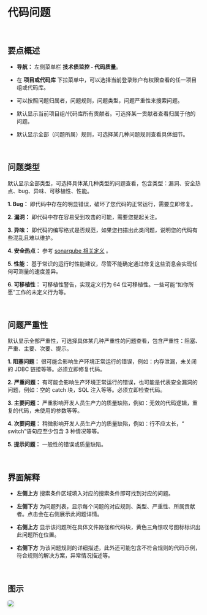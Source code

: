# 代码问题

<br />

## 要点概述

-   **导航：** 左侧菜单栏 **技术债监控 - 代码质量**。

-   在 **项目或代码库** 下拉菜单中，可以选择当前登录账户有权限查看的任一项目组或代码库。

-   可以按照问题归属者，问题规则，问题类型，问题严重性来搜索问题。

-   默认显示当前项目组/代码库所有贡献者。可选择某一贡献者查看归属于他的问题。

-   默认显示全部（问题所属）规则，可选择某几种问题规则查看具体细节。

<br />

## 问题类型

默认显示全部类型，可选择具体某几种类型的问题查看，包含类型：漏洞、安全热点、bug、异味、可移植性、性能。

**1. Bug：** 即代码中存在的明显错误，破坏了您代码的正常运行，需要立即修复。

**2. 漏洞：** 即代码中存在容易受到攻击的可能，需要您提起关注。

**3. 异味：** 即代码的编写格式是否规范，如果您扫描出此类问题，说明您的代码有些混乱且难以维护。

**4. 安全热点：** 参考 [sonarqube 相关定义](https://docs.sonarqube.org/latest/user-guide/security-hotspots/) 。

**5. 性能：** 基于常识的运行时性能建议，尽管不能确定通过修复这些消息会实现任何可测量的速度差异。

**6. 可移植性：** 可移植性警告，实现定义行为 64 位可移植性。一些可能“如你所愿”工作的未定义行为等。

<br />

## 问题严重性

默认显示全部严重性，可选择具体某几种严重性的问题查看，包含严重性：阻塞、严重、主要、次要、提示。

**1. 阻塞问题：** 很可能会影响生产环境正常运行的错误，例如：内存泄漏，未关闭的 JDBC 链接等等。必须立即修复代码。

**2. 严重问题：** 有可能会影响生产环境正常运行的错误，也可能是代表安全漏洞的问题，例如：空的 catch 块，SQL 注入等等。必须立即检查代码。

**3. 主要问题：** 严重影响开发人员生产力的质量缺陷，例如：无效的代码逻辑，重复的代码，未使用的参数等等。

**4. 次要问题：** 稍微影响开发人员生产力的质量缺陷，例如：行不应太长，“ switch”语句应至少包含 3 种情况等等。

**5. 提示问题：** 一般性的错误或质量缺陷。

<br />

## 界面解释

-   **左侧上方** 搜索条件区域填入对应的搜索条件即可找到对应的问题。

-   **左侧下方** 为问题列表，显示每个问题的对应规则、类型、严重性、所属贡献者。点击会在右侧展示此问题详情。

-   **右侧上方** 显示该问题所在具体文件路径和代码块，黄色三角惊叹号图标标识出此问题所在位置。

-   **右侧下方** 为该问题规则的详细描述，此外还可能包含不符合规则的代码示例，符合规则的解决方案，异常情况描述等。

<br />

## 图示

<img style="border-radius: 0.3125em;
    box-shadow: 0 2px 4px 0 rgba(34,36,38,.12),0 2px 10px 0 rgba(34,36,38,.08);" src="https://release-notes.oss-cn-zhangjiakou.aliyuncs.com/img/Issues.png" />
